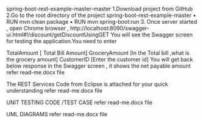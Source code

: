 spring-boot-rest-example-master-master
1.Download project from GitHub 2.Go to the root directory of the project spring-boot-rest-example-master
•	RUN mvn clean package •	RUN mvn spring-boot:run 3. Once server started , open Chrome browser , http://localhost:8090/swagger-ui.html#!/discount/getDiscountUsingGET You will see the Swagger screen for testing the application.You need to enter

TotalAmount [ Total Bill Amount]
GroceryAmount [In the Total bill ,what is the grocery amount]
CustomerID [Enter the customer id]
You will get back below response in the Swagger screen , it shows the net payable amount refer read-me.docx file

The REST Services Code from Eclipse is attached for your quick understanding refer read-me.docx file

UNIT TESTING CODE /TEST CASE refer read-me.docx file

UML DIAGRAMS refer read-me.docx file
